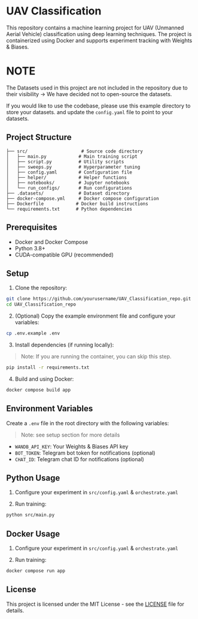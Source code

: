 # UAV Classification

This repository contains a machine learning project for UAV (Unmanned Aerial Vehicle) classification using deep learning techniques. The project is containerized using Docker and supports experiment tracking with Weights & Biases.

# **NOTE**

The Datasets used in this project are not included in the repository due to their visibility -> We have decided not to open-source the datasets.

If you would like to use the codebase, please use this example directory to store your datasets. and update the `config.yaml` file to point to your datasets.

## Project Structure

```
├── src/                    # Source code directory
│   ├── main.py            # Main training script
│   ├── script.py          # Utility scripts
│   ├── sweeps.py          # Hyperparameter tuning
│   ├── config.yaml        # Configuration file
│   ├── helper/            # Helper functions
│   ├── notebooks/         # Jupyter notebooks
│   └── run_configs/       # Run configurations
├── .datasets/             # Dataset directory
├── docker-compose.yml     # Docker compose configuration
├── Dockerfile            # Docker build instructions
└── requirements.txt      # Python dependencies
```

## Prerequisites

- Docker and Docker Compose
- Python 3.8+
- CUDA-compatible GPU (recommended)

## Setup

1. Clone the repository:
```bash
git clone https://github.com/yourusername/UAV_Classification_repo.git
cd UAV_Classification_repo
```

2. (Optional) Copy the example environment file and configure your variables:
```bash
cp .env.example .env
```

3. Install dependencies (if running locally):
> Note: If you are running the container, you can skip this step.
```bash
pip install -r requirements.txt
```

4. Build and using Docker:

```bash
docker compose build app
```



## Environment Variables

Create a `.env` file in the root directory with the following variables:
> Note: see setup section for more details

- `WANDB_API_KEY`: Your Weights & Biases API key
- `BOT_TOKEN`: Telegram bot token for notifications (optional)
- `CHAT_ID`: Telegram chat ID for notifications (optional)

## Python Usage

1. Configure your experiment in `src/config.yaml` & `orchestrate.yaml`

2. Run training:
```bash
python src/main.py
```

## Docker Usage
1. Configure your experiment in `src/config.yaml` & `orchestrate.yaml`

2. Run training:
```bash
docker compose run app
```
## License

This project is licensed under the MIT License - see the [LICENSE](LICENSE) file for details. 